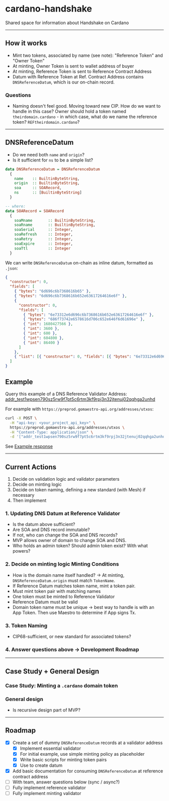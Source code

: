 # cardano-handshake
Shared space for information about Handshake on Cardano

---

## How it works
- Mint two tokens, associated by name (see note): "Reference Token" and "Owner Token"
- At minting, Owner Token is sent to wallet address of buyer
- At minting, Reference Token is sent to Reference Contract Address
- Datum with Reference Token at Ref. Contract Address contains `DNSReferenceDatum`, which is our on-chain record.

### Questions
- Naming doesn't feel good. Moving toward new CIP. How do we want to handle in this case? Owner should hold a token named `theirdomain.cardano` - in which case, what do we name the reference token? `REFtheirdomain.cardano`? 

---

## DNSReferenceDatum
- Do we need both `name` and `origin`?
- Is it sufficient for `ns` to be a simple list?
```haskell
data DNSReferenceDatum = DNSReferenceDatum
  { 
    name    :: BuiltinByteString,
    origin  :: BuiltinByteString,
    soa     :: SOARecord,
    ns      :: [BuiltinByteString]
  }

-- where:
data SOARecord = SOARecord 
  {
    soaMname       :: BuiltinByteString,
    soaRname       :: BuiltinByteString,
    soaSerial      :: Integer,
    soaRefresh     :: Integer,
    soaRetry       :: Integer,
    soaExpire      :: Integer,
    soaTtl         :: Integer
  }
```

We can write `DNSReferenceDatum` on-chain as inline datum, formatted as `.json`:
```json
{
  "constructor": 0,
  "fields": [
    { "bytes": "6d696c6b7368616b65" },
    { "bytes": "6d696c6b7368616b652e63617264616e6f" },
    {
      "constructor": 0,
      "fields": [
        { "bytes": "6e73312e6d696c6b7368616b652e63617264616e6f" },
        { "bytes": "686f73742e6578616d706c652e646f6d61696e" },
        { "int": 1680427566 },
        { "int": 3600 },
        { "int": 600 },
        { "int": 604800 },
        { "int": 86400 }
      ]
    },
    { "list": [{ "constructor": 0, "fields": [{ "bytes": "6e73312e6d696c6b7368616b652e63617264616e6f" }, { "bytes": "6e73322e6d696c6b7368616b652e63617264616e6f" }] }] }
  ]
}
```

## Example
Query this example of a DNS Reference Validator Address: [addr_test1wpsen790sz5rw9f7pt5c6rtm3kf9rpj3n32jtenuj02qqhga2unhd](https://preprod.cardanoscan.io/address/706199f8af80a837153e0ae98d0d7b8d925186519c5525e67c93d4005d)

For example with `https://preprod.gomaestro-api.org/addresses/utxos`:
```bash
curl -X POST \
  -H "api-key: <your_project_api_key>" \
  https://preprod.gomaestro-api.org/addresses/utxos \
  -H "Content-Type: application/json" \
  -d '["addr_test1wpsen790sz5rw9f7pt5c6rtm3kf9rpj3n32jtenuj02qqhga2unhd"]'  
```

See [Example response](example-query-response.json)

---

## Current Actions
1. Decide on validation logic and validator parameters
2. Decide on minting logic
3. Decide on token naming, defining a new standard (with Mesh) if necessary
4. Then implement

### 1. Updating DNS Datum at Reference Validator
- Is the datum above sufficient?
- Are SOA and DNS record immutable?
- If not, who can change the SOA and DNS records?
- MVP allows owner of domain to change SOA and DNS.
- Who holds an admin token? Should admin token exist? With what powers?

### 2. Decide on minting logic Minting Conditions
- How is the domain name itself handled? -> At minting, `DNSReferenceDatum.origin` must match `TokenName`.
- If Reference Datum matches token name, mint a token pair. 
- Must mint token pair with matching names
- One token must be minted to Reference Validator
- Reference Datum must be valid
- Domain token name must be unique -> best way to handle is with an App Token. Then use Maestro to determine if App signs Tx.

### 3. Token Naming
- CIP68-sufficient, or new standard for associated tokens?

### 4. Answer questions above -> Development Roadmap

---

## Case Study + General Design
### Case Study: Minting a `.cardano` domain token

### General design
- Is recursive design part of MVP?

---

## Roadmap
- [x] Create a set of dummy `DNSReferenceDatum` records at a validator address
    - [x] Implement essential validator
    - [x] For initial example, use simple minting policy as placeholder
    - [x] Write basic scripts for minting token pairs
    - [x] Use to create datum
- [x] Add basic documentation for consuming `DNSReferenceDatum` at reference contract address
- [ ] With team, answer questions below (sync / async?)
- [ ] Fully implement reference validator
- [ ] Fully implement minting validator